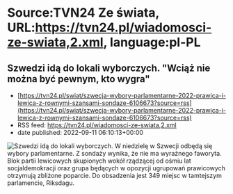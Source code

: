 # Source:TVN24 Ze świata, URL:https://tvn24.pl/wiadomosci-ze-swiata,2.xml, language:pl-PL

## Szwedzi idą do lokali wyborczych. "Wciąż nie można być pewnym, kto wygra"
 - [https://tvn24.pl/swiat/szwecja-wybory-parlamentarne-2022-prawica-i-lewica-z-rownymi-szansami-sondaze-6106673?source=rss](https://tvn24.pl/swiat/szwecja-wybory-parlamentarne-2022-prawica-i-lewica-z-rownymi-szansami-sondaze-6106673?source=rss)
 - RSS feed: https://tvn24.pl/wiadomosci-ze-swiata,2.xml
 - date published: 2022-09-11 06:10:13+00:00

<img alt="Szwedzi idą do lokali wyborczych. " src="https://tvn24.pl/najnowsze/cdn-zdjecie-nymfj7-wybory-w-szwecji-6106678/alternates/LANDSCAPE_1280" />
    W niedzielę w Szwecji odbędą się wybory parlamentarne. Z sondaży wynika, że nie ma wyraźnego faworyta. Blok partii lewicowych skupionych wokół rządzącej od ośmiu lat socjaldemokracji oraz grupa będących w opozycji ugrupowań prawicowych otrzymują zbliżone poparcie. Do obsadzenia jest 349 miejsc w tamtejszym parlamencie, Riksdagu.

